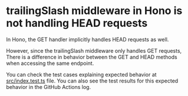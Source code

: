 
# trailingSlash middleware in Hono is not handling HEAD requests

In Hono, the GET handler implicitly handles HEAD requests as well.

However, since the trailingSlash middleware only handles GET requests,
There is a difference in behavior between the GET and HEAD methods when accessing the same endpoint.

You can check the test cases explaining expected behavior at [src/index.test.ts](https://github.com/sushichan044/hono-trailing-slash-head/blob/main/src/index.ts) file.
You can also see the test results for this expected behavior in the GitHub Actions log.
